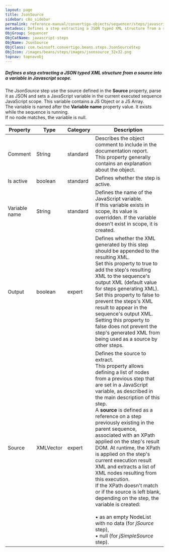 ```yaml
---
layout: page
title: JsonSource
sidebar: c8o_sidebar
permalink: reference-manual/convertigo-objects/sequencer/steps/javascript-steps/jsonsource/
metadesc: Defines a step extracting a JSON typed XML structure from a source into a variable in Javascript scope.   The  JsonSource  step use the source defined
ObjGroup: Sequencer
ObjCatName: javascript-steps
ObjName: JsonSource
ObjClass: com.twinsoft.convertigo.beans.steps.JsonSourceStep
ObjIcon: /images/beans/steps/images/jsonsource_32x32.png
topnav: topnavobj
---
```

##### Defines a step extracting a JSON typed XML structure from a source into a variable in Javascript scope. 

The <i>JsonSource</i> step use the source defined in the <b>Source</b> property, parse it as JSON and sets a JavaScript variable in the current executed sequence JavaScript scope. This variable contains a <span class="computer">JS Object</span> or a <span class="computer">JS Array</span>.<br/>The variable is named after the <b>Variable name</b> property value. It exists while the sequence is running.<br/>If no node matches, the variable is <span class="computer">null</span>.

Property | Type | Category | Description
--- | --- | --- | ---
Comment | String | standard | Describes the object comment to include in the documentation report.<br/>This property generally contains an explanation about the object.
Is active | boolean | standard | Defines whether the step is active.
Variable name | String | standard | Defines the name of the JavaScript variable.<br/>If this variable exists in scope, its value is overridden. If the variable doesn't exist in scope, it is created.
Output | boolean | expert | Defines whether the XML generated by this step should be appended to the resulting XML.<br/>Set this property to <span class="computer">true</span> to add the step's resulting XML to the sequence's output XML (default value for steps generating XML). Set this property to <span class="computer">false</span> to prevent the steps's XML result to appear in the sequence's output XML.<br/>Setting this property to <span class="computer">false</span> does not prevent the step's generated XML from being used as a source by other steps.
Source | XMLVector | expert | Defines the source to extract.<br/>This property allows defining a list of nodes from a previous step that are set in a JavaScript variable, as described in the main description of this step. <br/>A <b>source</b> is defined as a reference on a step previously existing in the parent sequence, associated with an XPath applied on the step's result DOM. At runtime, the XPath is applied on the step's current execution result XML and extracts a list of XML nodes resulting from this execution. <br/>If the XPath doesn't match or if the source is left blank, depending on the step, the variable is created: <br/><br/>• as an empty <span class="computer">NodeList</span> with no data (for <i>jSource</i> step), <br/>• <span class="computer">null</span> (for <i>jSimpleSource</i> step).<br/>
